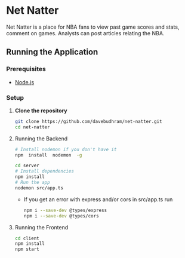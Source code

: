 # Net Natter
Net Natter is a place for NBA fans to view past game scores and stats, comment on games. Analysts can post articles relating the NBA.

## Running the Application

### Prerequisites
- [Node.js](https://nodejs.org/en/)

### Setup
1. **Clone the repository**
    ```bash
    git clone https://github.com/davebudhram/net-natter.git
    cd net-natter
    ```
2. Running the Backend

    ```bash
    # Install nodemon if you don't have it
    npm  install  nodemon  -g

    cd server
    # Install dependencies
    npm install
    # Run the app
    nodemon src/app.ts
    ```
    - If you get an error with express and/or cors in src/app.ts run 
      ```bash
      npm i --save-dev @types/express
      npm i --save-dev @types/cors
      ```
3. Running the Frontend
    ```bash
    cd client
    npm install
    npm start
    ```
